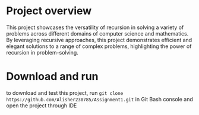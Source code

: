 # Project overview
This project showcases the versatility of recursion in solving a variety of problems across different domains of computer science and mathematics. By leveraging recursive approaches, this project demonstrates efficient and elegant solutions to a range of complex problems, highlighting the power of recursion in problem-solving.
# Download and run
to download and test this project, run ```git clone https://github.com/Alisher230785/Assignment1.git``` in Git Bash console and open the project through IDE
